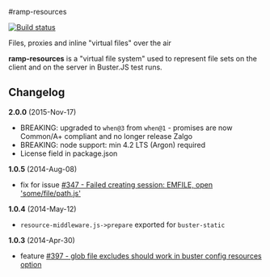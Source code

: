 #ramp-resources

[![Build status](https://secure.travis-ci.org/busterjs/ramp-resources.png?branch=master)](http://travis-ci.org/busterjs/ramp-resources)

Files, proxies and inline "virtual files" over the air

**ramp-resources** is a "virtual file system" used to represent file sets on the
client and on the server in Buster.JS test runs.


## Changelog

**2.0.0** (2015-Nov-17)

* BREAKING: upgraded to `when@3` from `when@1` - promises are now Common/A+ compliant and no longer release Zalgo
* BREAKING: node support: min 4.2 LTS (Argon) required
* License field in package.json

**1.0.5** (2014-Aug-08)

* fix for issue [#347 - Failed creating session: EMFILE, open 'some/file/path.js'](https://github.com/busterjs/buster/issues/347)

**1.0.4** (2014-May-12)

* `resource-middleware.js->prepare` exported for `buster-static`

**1.0.3** (2014-Apr-30)

* feature [#397 - glob file excludes should work in buster config resources option](https://github.com/busterjs/buster/issues/397)
